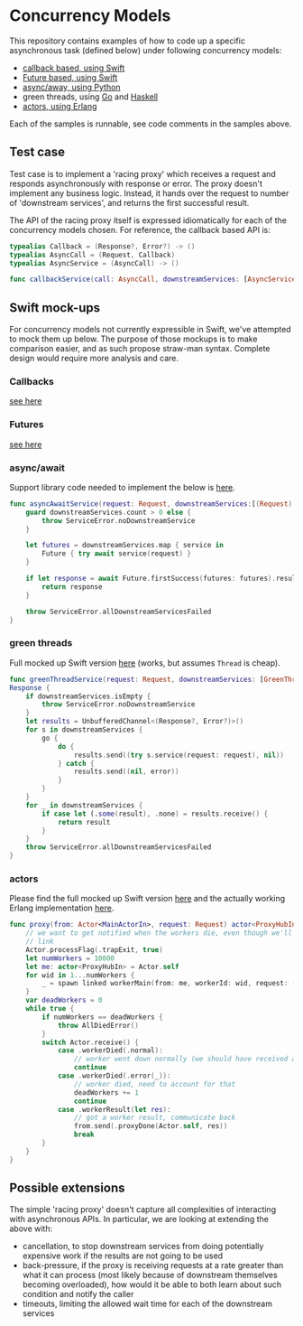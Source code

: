 # Concurrency Models

This repository contains examples of how to code up a specific asynchronous task (defined below) under following concurrency models:

* [callback based, using Swift](Swift/Sources/ConcurrencyExamples/Callbacks.swift)
* [Future based, using Swift](Swift/Sources/ConcurrencyExamples/Futures.swift)
* [async/away, using Python](Python/async_await_syntax.py)
* green threads, using [Go](Go/goroutines.go) and [Haskell](Haskell+STM/proxy_racer.hs)
* [actors, using Erlang](Erlang/racer_proxy.erl)

Each of the samples is runnable, see code comments in the samples above.

## Test case

Test case is to implement a 'racing proxy' which receives a request and responds asynchronously with response or error. The proxy doesn't implement any business logic. Instead, it hands over the request to number of 'downstream services', and returns the first successful result.

The API of the racing proxy itself is expressed idiomatically for each of the concurrency models chosen. For reference, the callback based API is:

```swift
typealias Callback = (Response?, Error?) -> ()
typealias AsyncCall = (Request, Callback)
typealias AsyncService = (AsyncCall) -> ()

func callbackService(call: AsyncCall, downstreamServices: [AsyncService]) -> ()
```

## Swift mock-ups

For concurrency models not currently expressible in Swift, we've attempted to mock them up below. The purpose of those mockups is to make comparison easier, and as such propose straw-man syntax. Complete design would require more analysis and care.

### Callbacks
[see here](Swift/Sources/ConcurrencyExamples/Callbacks.swift)

### Futures
[see here](https://github.pie.apple.com/gmilos/concurrency-examples/blob/master/Swift/Sources/ConcurrencyExamples/Futures.swift)

### async/await

Support library code needed to implement the below is [here](Swift/Sources/AsyncAwaitLibs.swift).

```swift
func asyncAwaitService(request: Request, downstreamServices:[(Request) async throws -> Response]) async throws -> Response {
    guard downstreamServices.count > 0 else {
        throw ServiceError.noDownstreamService
    }

    let futures = downstreamServices.map { service in
        Future { try await service(request) }
    }

    if let response = await Future.firstSuccess(futures: futures).result() {
        return response
    }

    throw ServiceError.allDownstreamServicesFailed
}
```


### green threads

Full mocked up Swift version [here](Swift/Sources/ConcurrencyExamples/GreenThreads.swift) (works, but assumes `Thread` is cheap).

```swift
func greenThreadService(request: Request, downstreamServices: [GreenThreadDelayService]) throws ->
Response {
    if downstreamServices.isEmpty {
        throw ServiceError.noDownstreamService
    }
    let results = UnbufferedChannel<(Response?, Error?)>()
    for s in downstreamServices {
        go {
            do {
                results.send((try s.service(request: request), nil))
            } catch {
                results.send((nil, error))
            }
        }
    }
    for _ in downstreamServices {
        if case let (.some(result), .none) = results.receive() {
            return result
        }
    }
    throw ServiceError.allDownstreamServicesFailed
}
```

### actors

Please find the full mocked up Swift version
[here](MockSwift-Erlang-Actors/racer_proxy.swift) and the actually working Erlang implementation [here](Erlang/racer_proxy.erl).

```swift
func proxy(from: Actor<MainActorIn>, request: Request) actor<ProxyHubIn> -> Void {
    // we want to get notified when the workers die, even though we'll spawn with
    // link
    Actor.processFlag(.trapExit, true)
    let numWorkers = 10000
    let me: actor<ProxyHubIn> = Actor.self
    for wid in 1...numWorkers {
        _ = spawn linked workerMain(from: me, workerId: wid, request: ())
    }
    var deadWorkers = 0
    while true {
        if numWorkers == deadWorkers {
            throw AllDiedError()
        }
        switch Actor.receive() {
            case .workerDied(.normal):
                // worker went down normally (we should have received a result)
                continue
            case .workerDied(.error(_)):
                // worker died, need to account for that
                deadWorkers += 1
                continue
            case .workerResult(let res):
                // got a worker result, communicate back
                from.send(.proxyDone(Actor.self, res))
                break
        }
    }
}
```

## Possible extensions

The simple 'racing proxy' doesn't capture all complexities of interacting with asynchronous APIs. In particular, we are looking at extending the above with:

* cancellation, to stop downstream services from doing potentially expensive work if the results are not going to be used
* back-pressure, if the proxy is receiving requests at a rate greater than what it can process (most likely because of downstream themselves becoming overloaded), how would it be able to both learn about such condition and notify the caller
* timeouts, limiting the allowed wait time for each of the downstream services
